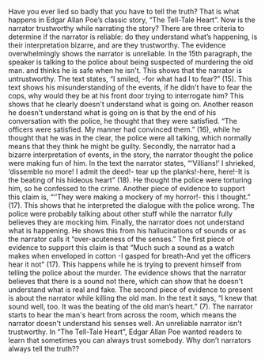 Have you ever lied so badly that you have to tell the truth? That is what happens in Edgar Allan Poe’s classic story, “The Tell-Tale Heart”. Now is the narrator trustworthy while narrating the story? There are three criteria to determine if the narrator is reliable: do they understand what’s happening, is their interpretation bizarre, and are they trustworthy. The evidence overwhelmingly shows the narrator is unreliable.
	In the 15th paragraph, the speaker is talking to the police about being suspected of murdering the old man. and thinks he is safe when he isn't. This shows that the narrator is untrustworthy. The text states, “I smiled, -for what had I to fear?” (15). This text shows his misunderstanding of the events, if he didn't have to fear the cops, why would they be at his front door trying to interrogate him? This shows that he clearly doesn't understand what is going on. Another reason he doesn't understand what is going on is that by the end of his conversation with the police, he thought that they were satisfied. “The officers were satisfied. My manner had convinced them.” (16), while he thought that he was in the clear, the police were all talking, which normally means that they think he might be guilty.
	Secondly, the narrator had a bizarre interpretation of events, in the story, the narrator thought the police were making fun of him. In the text the narrator states, “‘Villians!’ I shrieked, ‘dissemble no more! I admit the deed!- tear up the planks!-here, here!-It is the beating of his hideous heart” (18). He thought the police were torturing him, so he confessed to the crime. Another piece of evidence to support this claim is, “‘’They were making a mockery of my horror!- this I thought.” (17). This shows that he interpreted the dialogue with the police wrong. The police were probably talking about other stuff while the narrator fully believes they are mocking him. 
	Finally, the narrator does not understand what is happening. He shows this from his hallucinations of sounds or as the narrator calls it “over-acuteness of the senses.” The first piece of evidence to support this claim is that “Much such a sound as a watch makes when enveloped in cotton -I gasped for breath-And yet the officers hear it not” (17). This happens while he is trying to prevent himself from telling the police about the murder. The evidence shows that the narrator believes that there is a sound not there, which can show that he doesn't understand what is real and fake. The second piece of evidence to present is about the narrator while killing the old man. In the text it says,  “I knew that sound well, too. It was the beating of the old man’s heart.” (7). The narrator starts to hear the man's heart from across the room, which means the narrator doesn't understand his senses well.
	An unreliable narrator isn't trustworthy. In “The Tell-Tale Heart”, Edgar Allan Poe wanted readers to learn that sometimes you can always trust somebody. Why don’t narrators always tell the truth??
